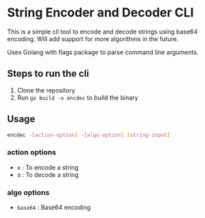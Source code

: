 # String Encoder and Decoder CLI

This is a simple cli tool to encode and decode strings using base64 encoding. Will add support for more algorithms in the future.

Uses Golang with flags package to parse command line arguments.

## Steps to run the cli

1. Clone the repository
2. Run `go build -o encdec` to build the binary

## Usage

```bash
encdec -[action-option] -[algo-option] [string-input]
```

### action options

- `e` : To encode a string
- `d` : To decode a string

### algo options

- `base64` : Base64 encoding

